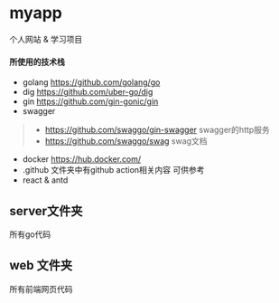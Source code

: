 # myapp
 个人网站 & 学习项目
 
#### 所使用的技术栈
* golang https://github.com/golang/go
* dig https://github.com/uber-go/dig
* gin https://github.com/gin-gonic/gin
* swagger 
> * https://github.com/swaggo/gin-swagger swagger的http服务
> * https://github.com/swaggo/swag swag文档
* docker https://hub.docker.com/
* .github 文件夹中有github action相关内容 可供参考
* react & antd

## server文件夹
所有go代码 
## web 文件夹
所有前端网页代码

